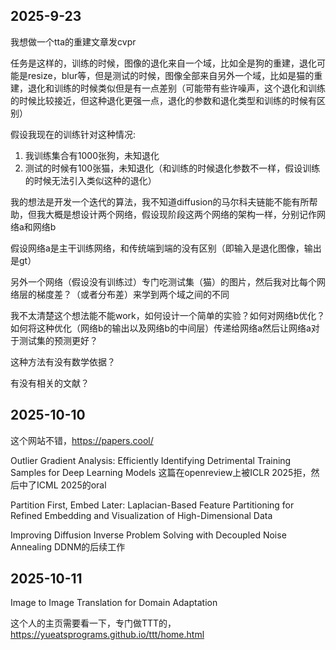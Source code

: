 ## 2025-9-23
我想做一个tta的重建文章发cvpr

任务是这样的，训练的时候，图像的退化来自一个域，比如全是狗的重建，退化可能是resize，blur等，但是测试的时候，图像全部来自另外一个域，比如是猫的重建，退化和训练的时候类似但是有一点差别（可能带有些许噪声，这个退化和训练的时候比较接近，但这种退化更强一点，退化的参数和退化类型和训练的时候有区别）

假设我现在的训练针对这种情况:
1. 我训练集合有1000张狗，未知退化
2. 测试的时候有100张猫，未知退化（和训练的时候退化参数不一样，假设训练的时候无法引入类似这种的退化）

我的想法是开发一个迭代的算法，我不知道diffusion的马尔科夫链能不能有所帮助，但我大概是想设计两个网络，假设现阶段这两个网络的架构一样，分别记作网络a和网络b

假设网络a是主干训练网络，和传统端到端的没有区别（即输入是退化图像，输出是gt）

另外一个网络（假设没有训练过）专门吃测试集（猫）的图片，然后我对比每个网络层的梯度差？（或者分布差）来学到两个域之间的不同

我不太清楚这个想法能不能work，如何设计一个简单的实验？如何对网络b优化？如何将这种优化（网络b的输出以及网络b的中间层）传递给网络a然后让网络a对于测试集的预测更好？

这种方法有没有数学依据？

有没有相关的文献？


##  2025-10-10

这个网站不错，https://papers.cool/

Outlier Gradient Analysis:
Efficiently Identifying Detrimental Training Samples for Deep Learning Models
这篇在openreview上被ICLR 2025拒，然后中了ICML 2025的oral

Partition First, Embed Later: Laplacian-Based Feature Partitioning for Refined
Embedding and Visualization of High-Dimensional Data


Improving Diffusion Inverse Problem Solving with Decoupled Noise Annealing
DDNM的后续工作


## 2025-10-11
Image to Image Translation for Domain Adaptation


这个人的主页需要看一下，专门做TTT的，https://yueatsprograms.github.io/ttt/home.html